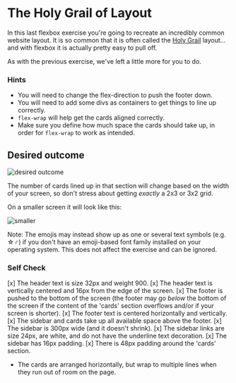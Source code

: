 # The Holy Grail of Layout

In this last flexbox exercise you're going to recreate an incredibly common website layout. It is so common that it is often called the [Holy Grail](https://www.google.com/search?q=holy+grail+layout&tbm=isch&sclient=img) layout... and with flexbox it is actually pretty easy to pull off.

As with the previous exercise, we've left a little more for you to do.

### Hints
- You will need to change the flex-direction to push the footer down.
- You will need to add some divs as containers to get things to line up correctly.
- `flex-wrap` will help get the cards aligned correctly.
-  Make sure you define how much space the cards should take up, in order for `flex-wrap` to work as intended.

## Desired outcome

![desired outcome](./desired-outcome.png)

The number of cards lined up in that section will change based on the width of your screen, so don't stress about getting _exactly_ a 2x3 or 3x2 grid.

On a smaller screen it will look like this:

![smaller](./desired-outcome-smaller.png)

Note: The emojis may instead show up as one or several text symbols (e.g. &#9734;&#9794;) if you don't have an emoji-based font family installed on your operating system. This does not affect the exercise and can be ignored.

### Self Check
[x] The header text is size 32px and weight 900.
[x] The header text is vertically centered and 16px from the edge of the screen.
[x] The footer is pushed to the bottom of the screen (the footer may go _below_ the bottom of the screen if the content of the 'cards' section overflows and/or if your screen is shorter).
[x] The footer text is centered horizontally and vertically.
[x] The sidebar and cards take up all available space above the footer.
[x] The sidebar is 300px wide (and it doesn't shrink).
[x] The sidebar links are size 24px, are white, and do not have the underline text decoration.
[x] The sidebar has 16px padding.
[x] There is 48px padding around the 'cards' section.
- The cards are arranged horizontally, but wrap to multiple lines when they run out of room on the page.
